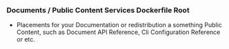 ### Documents / Public Content Services Dockerfile Root

- Placements for your Documentation or redistribution a something Public Content,
  such as Document API Reference, Cli Configuration Reference or etc.
